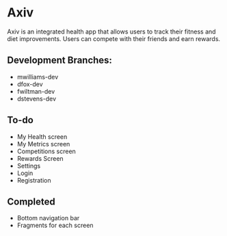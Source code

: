 # Axiv
Axiv is an integrated health app that allows users to track their fitness and
diet improvements. Users can compete with their friends and earn rewards.
## Development Branches:
* mwilliams-dev
* dfox-dev
* fwiltman-dev
* dstevens-dev
## To-do
* My Health screen
* My Metrics screen
* Competitions screen
* Rewards Screen
* Settings
* Login
* Registration
## Completed
* Bottom navigation bar
* Fragments for each screen
